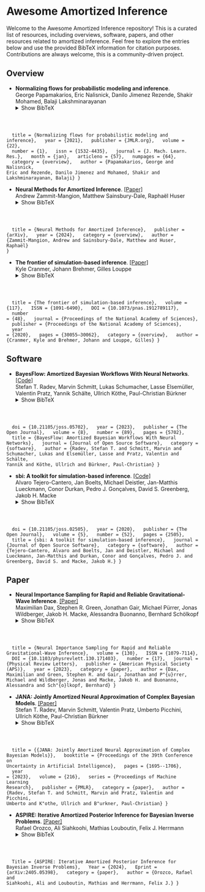 # Awesome Amortized Inference


Welcome to the Awesome Amortized Inference repository!
This is a curated list of resources, including overviews, software, papers, and other resources related to amortized inference.
Feel free to explore the entries below and use the provided BibTeX information for citation purposes.
Contributions are always welcome, this is a community-driven project.
## Overview

- **Normalizing flows for probabilistic modeling and inference**.<br />  George Papamakarios, Eric Nalisnick, Danilo Jimenez Rezende, Shakir Mohamed, Balaji Lakshminarayanan<br />
  <details>
  <summary>Show BibTeX</summary>
  <pre><code>
  @article{papamakarios2021normalizing,
&nbsp;&nbsp;title = {Normalizing flows for probabilistic modeling and inference},
&nbsp;&nbsp;year = {2021},
&nbsp;&nbsp;publisher = {JMLR.org},
&nbsp;&nbsp;volume = {22},
&nbsp;&nbsp;number = {1},
&nbsp;&nbsp;issn = {1532-4435},
&nbsp;&nbsp;journal = {J. Mach. Learn. Res.},
&nbsp;&nbsp;month = {jan},
&nbsp;&nbsp;articleno = {57},
&nbsp;&nbsp;numpages = {64},
&nbsp;&nbsp;category = {overview},
&nbsp;&nbsp;author = {Papamakarios, George and Nalisnick, Eric and Rezende, Danilo Jimenez and Mohamed, Shakir and Lakshminarayanan, Balaji}
  }
  </code>
  </pre></details>

- **Neural Methods for Amortized Inference**. [[Paper]](https://arxiv.org/abs/2404.12484) <br />  Andrew Zammit-Mangion, Matthew Sainsbury-Dale, Raphaël Huser<br />
  <details>
  <summary>Show BibTeX</summary>
  <pre><code>
  @misc{zammit-mangion2024neural,
&nbsp;&nbsp;title = {Neural Methods for Amortized Inference},
&nbsp;&nbsp;publisher = {arXiv},
&nbsp;&nbsp;year = {2024},
&nbsp;&nbsp;category = {overview},
&nbsp;&nbsp;author = {Zammit-Mangion, Andrew and Sainsbury-Dale, Matthew and Huser, Raphaël}
  }
  </code>
  </pre></details>

- **The frontier of simulation-based inference**. [[Paper]](http://dx.doi.org/10.1073/pnas.1912789117) <br />  Kyle Cranmer, Johann Brehmer, Gilles Louppe<br />
  <details>
  <summary>Show BibTeX</summary>
  <pre><code>
  @article{Cranmer2020,
&nbsp;&nbsp;title = {The frontier of simulation-based inference},
&nbsp;&nbsp;volume = {117},
&nbsp;&nbsp;ISSN = {1091-6490},
&nbsp;&nbsp;DOI = {10.1073/pnas.1912789117},
&nbsp;&nbsp;number = {48},
&nbsp;&nbsp;journal = {Proceedings of the National Academy of Sciences},
&nbsp;&nbsp;publisher = {Proceedings of the National Academy of Sciences},
&nbsp;&nbsp;year = {2020},
&nbsp;&nbsp;pages = {30055–30062},
&nbsp;&nbsp;category = {overview},
&nbsp;&nbsp;author = {Cranmer, Kyle and Brehmer, Johann and Louppe, Gilles}
  }
  </code>
  </pre></details>
## Software

- **BayesFlow: Amortized Bayesian Workflows With Neural Networks**. [[Code]](https://bayesflow.org/) <br />  Stefan T. Radev, Marvin Schmitt, Lukas Schumacher, Lasse Elsemüller, Valentin Pratz, Yannik Schälte, Ullrich Köthe, Paul-Christian Bürkner<br />
  <details>
  <summary>Show BibTeX</summary>
  <pre><code>
  @article{radev2023bayesflow,
&nbsp;&nbsp;doi = {10.21105/joss.05702},
&nbsp;&nbsp;year = {2023},
&nbsp;&nbsp;publisher = {The Open Journal},
&nbsp;&nbsp;volume = {8},
&nbsp;&nbsp;number = {89},
&nbsp;&nbsp;pages = {5702},
&nbsp;&nbsp;title = {BayesFlow: Amortized Bayesian Workflows With Neural Networks},
&nbsp;&nbsp;journal = {Journal of Open Source Software},
&nbsp;&nbsp;category = {software},
&nbsp;&nbsp;author = {Radev, Stefan T. and Schmitt, Marvin and Schumacher, Lukas and Elsemüller, Lasse and Pratz, Valentin and Schälte, Yannik and Köthe, Ullrich and Bürkner, Paul-Christian}
  }
  </code>
  </pre></details>

- **sbi: A toolkit for simulation-based inference**. [[Code]](https://sbi-dev.github.io/sbi/latest/) <br />  Alvaro Tejero-Cantero, Jan Boelts, Michael Deistler, Jan-Matthis Lueckmann, Conor Durkan, Pedro J. Gonçalves, David S. Greenberg, Jakob H. Macke<br />
  <details>
  <summary>Show BibTeX</summary>
  <pre><code>
  @article{tejero-cantero2020sbi,
&nbsp;&nbsp;doi = {10.21105/joss.02505},
&nbsp;&nbsp;year = {2020},
&nbsp;&nbsp;publisher = {The Open Journal},
&nbsp;&nbsp;volume = {5},
&nbsp;&nbsp;number = {52},
&nbsp;&nbsp;pages = {2505},
&nbsp;&nbsp;title = {sbi: A toolkit for simulation-based inference},
&nbsp;&nbsp;journal = {Journal of Open Source Software},
&nbsp;&nbsp;category = {software},
&nbsp;&nbsp;author = {Tejero-Cantero, Alvaro and Boelts, Jan and Deistler, Michael and Lueckmann, Jan-Matthis and Durkan, Conor and Gonçalves, Pedro J. and Greenberg, David S. and Macke, Jakob H.}
  }
  </code>
  </pre></details>
## Paper

- **Neural Importance Sampling for Rapid and Reliable Gravitational-Wave Inference**. [[Paper]](http://dx.doi.org/10.1103/PhysRevLett.130.171403) <br />  Maximilian Dax, Stephen R. Green, Jonathan Gair, Michael Pürrer, Jonas Wildberger, Jakob H. Macke, Alessandra Buonanno, Bernhard Schölkopf<br />
  <details>
  <summary>Show BibTeX</summary>
  <pre><code>
  @article{dax2023neural,
&nbsp;&nbsp;title = {Neural Importance Sampling for Rapid and Reliable Gravitational-Wave Inference},
&nbsp;&nbsp;volume = {130},
&nbsp;&nbsp;ISSN = {1079-7114},
&nbsp;&nbsp;DOI = {10.1103/physrevlett.130.171403},
&nbsp;&nbsp;number = {17},
&nbsp;&nbsp;journal = {Physical Review Letters},
&nbsp;&nbsp;publisher = {American Physical Society (APS)},
&nbsp;&nbsp;year = {2023},
&nbsp;&nbsp;category = {paper},
&nbsp;&nbsp;author = {Dax, Maximilian and Green, Stephen R. and Gair, Jonathan and P\"{u}rrer, Michael and Wildberger, Jonas and Macke, Jakob H. and Buonanno, Alessandra and Sch\"{o}lkopf, Bernhard}
  }
  </code>
  </pre></details>

- **JANA: Jointly Amortized Neural Approximation of Complex Bayesian Models**. [[Paper]](https://proceedings.mlr.press/v216/radev23a) <br />  Stefan T. Radev, Marvin Schmitt, Valentin Pratz, Umberto Picchini, Ullrich Köthe, Paul-Christian Bürkner<br />
  <details>
  <summary>Show BibTeX</summary>
  <pre><code>
  @inproceedings{radev2023jana,
&nbsp;&nbsp;title = {{JANA: Jointly Amortized Neural Approximation of Complex Bayesian Models}},
&nbsp;&nbsp;booktitle = {Proceedings of the 39th Conference on Uncertainty in Artificial Intelligence},
&nbsp;&nbsp;pages = {1695--1706},
&nbsp;&nbsp;year = {2023},
&nbsp;&nbsp;volume = {216},
&nbsp;&nbsp;series = {Proceedings of Machine Learning Research},
&nbsp;&nbsp;publisher = {PMLR},
&nbsp;&nbsp;category = {paper},
&nbsp;&nbsp;author = {Radev, Stefan T. and Schmitt, Marvin and Pratz, Valentin and Picchini, Umberto and K\"othe, Ullrich and B\"urkner, Paul-Christian}
  }
  </code>
  </pre></details>

- **ASPIRE: Iterative Amortized Posterior Inference for Bayesian Inverse Problems**. [[Paper]](https://arxiv.org/abs/2405.05398) <br />  Rafael Orozco, Ali Siahkoohi, Mathias Louboutin, Felix J. Herrmann<br />
  <details>
  <summary>Show BibTeX</summary>
  <pre><code>
  @misc{orozco2024aspire,
&nbsp;&nbsp;Title = {ASPIRE: Iterative Amortized Posterior Inference for Bayesian Inverse Problems},
&nbsp;&nbsp;Year = {2024},
&nbsp;&nbsp;Eprint = {arXiv:2405.05398},
&nbsp;&nbsp;category = {paper},
&nbsp;&nbsp;author = {Orozco, Rafael and Siahkoohi, Ali and Louboutin, Mathias and Herrmann, Felix J.}
  }
  </code>
  </pre></details>
